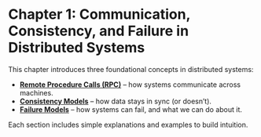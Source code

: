 # Chapter 1: Communication, Consistency, and Failure in Distributed Systems

This chapter introduces three foundational concepts in distributed systems:

- [**Remote Procedure Calls (RPC)**](01-Remote-procedure-calls.md) – how systems communicate across machines.
- [**Consistency Models**](02-Consistency-Models.md) – how data stays in sync (or doesn’t).
- [**Failure Models**](03-Failure-models.md) – how systems can fail, and what we can do about it.

Each section includes simple explanations and examples to build intuition.
